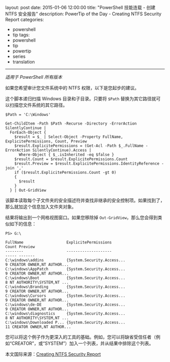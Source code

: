 layout: post
date: 2015-01-06 12:00:00
title: "PowerShell 技能连载 - 创建 NTFS 安全报告"
description: PowerTip of the Day - Creating NTFS Security Report
categories:
- powershell
- tip
tags:
- powershell
- tip
- powertip
- series
- translation
---
_适用于 PowerShell 所有版本_

如果您希望审计您文件系统中的 NTFS 权限，以下是您起步的建议。

这个脚本递归扫描 Windows 目录和子目录。只要将 `$Path` 替换为其它路径就可以扫描您文件系统的其它路径。

    $Path = 'C:\Windows'
    
    Get-ChildItem -Path $Path -Recurse -Directory -ErrorAction SilentlyContinue |
      ForEach-Object {
        $result = $_ | Select-Object -Property FullName, ExplicitePermissions, Count, Preview
        $result.ExplicitePermissions = (Get-Acl -Path $_.FullName -ErrorAction SilentlyContinue).Access | 
          Where-Object { $_.isInherited -eq $false }
        $result.Count = $result.ExplicitePermissions.Count
        $result.Preview = $result.ExplicitePermissions.IdentityReference -join ','
        if ($result.ExplicitePermissions.Count -gt 0)
        {
          $result
        }
      } | Out-GridView

该脚本读取每个子文件夹的安全描述符并查找非继承的安全控制项。如果找到了，那么就加这个信息加入文件夹对象。

结果将输出到一个网格视图窗口。如果您移除掉 `Out-GridView`，那么您会得到类似如下的信息：

    PS> G:\
    
    FullName                   ExplicitePermissions                          Count Preview                   
    --------                   --------------------                          ----- -------                   
    C:\windows\addins          {System.Security.Access...                        9 CREATOR OWNER,NT AUTHOR...
    C:\windows\AppPatch        {System.Security.Access...                        9 CREATOR OWNER,NT AUTHOR...
    C:\windows\Boot            {System.Security.Access...                        8 NT AUTHORITY\SYSTEM,NT ...
    C:\windows\Branding        {System.Security.Access...                        9 CREATOR OWNER,NT AUTHOR...
    C:\windows\Cursors         {System.Security.Access...                        9 CREATOR OWNER,NT AUTHOR...
    C:\windows\de-DE           {System.Security.Access...                        9 CREATOR OWNER,NT AUTHOR...
    C:\windows\diagnostics     {System.Security.Access...                        8 NT AUTHORITY\SYSTEM,NT ...
    C:\windows\Downloaded P... {System.Security.Access...                       11 CREATOR OWNER,NT AUTHOR...

您可以将这个例子作为更深入的工具的基础。例如，您可以将缺省受信任者（例如“CREATOR”，或“SYSTEM”）加入一个列表，并从结果中排除这个列表。

<!--more-->
本文国际来源：[Creating NTFS Security Report](http://community.idera.com/powershell/powertips/b/tips/posts/creating-ntfs-security-report)

